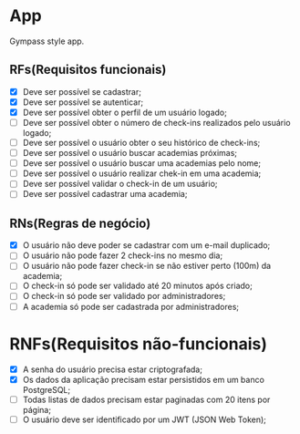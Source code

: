 # App

Gympass style app.

## RFs(Requisitos funcionais)

-[x] Deve ser possível se cadastrar;
-[x] Deve ser possível se autenticar;
-[x] Deve ser possível obter o perfil de um usuário logado;
-[ ] Deve ser possível obter o número de check-ins realizados pelo usuário logado;
-[ ] Deve ser possível o usuário obter o seu histórico de check-ins;
-[ ] Deve ser possível o usuário buscar academias próximas;
-[ ] Deve ser possível o usuário buscar uma academias pelo nome;
-[ ] Deve ser possível o usuário realizar chek-in em uma academia;
-[ ] Deve ser possível validar o check-in de um usuário;
-[ ] Deve ser possível cadastrar uma academia;

## RNs(Regras de negócio)

- [x] O usuário não deve poder se cadastrar com um e-mail duplicado;
- [ ] O usuário não pode fazer 2 check-ins no mesmo dia;
- [ ] O usuário não pode fazer check-in se não estiver perto (100m) da academia;
- [ ] O check-in só pode ser validado até 20 minutos após criado;
- [ ] O check-in só pode ser validado por administradores;
- [ ] A academia só pode ser cadastrada por administradores;

# RNFs(Requisitos não-funcionais)

- [x] A senha do usuário precisa estar criptografada;
- [x] Os dados da aplicação precisam estar persistidos em um banco PostgreSQL;
- [ ] Todas listas de dados precisam estar paginadas com 20 itens por página;
- [ ] O usuário deve ser identificado por um JWT (JSON Web Token);